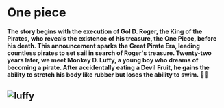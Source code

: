 # One piece
**The story begins with the execution of Gol D. Roger, the King of the Pirates, who reveals the existence of his treasure, the One Piece, before his death. This announcement sparks the Great Pirate Era, leading countless pirates to set sail in search of Roger's treasure. Twenty-two years later, we meet Monkey D. Luffy, a young boy who dreams of becoming a pirate. After accidentally eating a Devil Fruit, he gains the ability to stretch his body like rubber but loses the ability to swim.** 🏴‍☠️

## ![luffy](https://github.com/user-attachments/assets/664ff088-2ca6-4053-ab56-5f98ccdf03fb)

